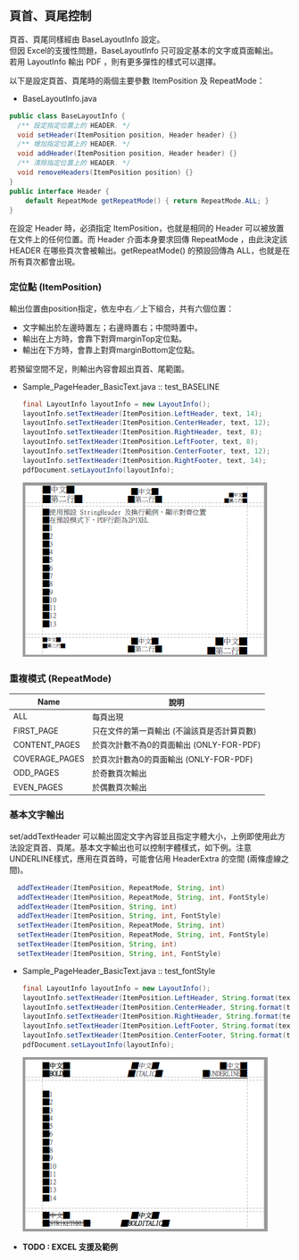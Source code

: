 ## 頁首、頁尾控制

頁首、頁尾同樣經由 BaseLayoutInfo 設定。  
但因 Excel的支援性問題，BaseLayoutInfo 只可設定基本的文字或頁面輸出。  
若用 LayoutInfo 輸出 PDF ，則有更多彈性的樣式可以選擇。

以下是設定頁首、頁尾時的兩個主要參數 ItemPosition 及 RepeatMode：

* BaseLayoutInfo.java

```java
public class BaseLayoutInfo {
  /** 設定指定位置上的 HEADER. */
  void setHeader(ItemPosition position, Header header) {}
  /** 增加指定位置上的 HEADER. */
  void addHeader(ItemPosition position, Header header) {}
  /** 清除指定位置上的 HEADER. */
  void removeHeaders(ItemPosition position) {}
}
public interface Header {
    default RepeatMode getRepeatMode() { return RepeatMode.ALL; }
}
```

在設定 Header 時，必須指定 ItemPosition，也就是相同的 Header 可以被放置在文件上的任何位置。而 Header 介面本身要求回傳 RepeatMode ，由此決定該 HEADER 在哪些頁次會被輸出。getRepeatMode\(\) 的預設回傳為 ALL，也就是在所有頁次都會出現。

### 定位點 \(ItemPosition\)

輸出位置由position指定，依左中右／上下組合，共有六個位置：

* 文字輸出於左邊時置左；右邊時置右；中間時置中。
* 輸出在上方時，會靠下對齊marginTop定位點。
* 輸出在下方時，會靠上對齊marginBottom定位點。

若預留空間不足，則輸出內容會超出頁首、尾範圍。

* Sample\_PageHeader\_BasicText.java :: test\_BASELINE

  ```java
  final LayoutInfo layoutInfo = new LayoutInfo();
  layoutInfo.setTextHeader(ItemPosition.LeftHeader, text, 14);
  layoutInfo.setTextHeader(ItemPosition.CenterHeader, text, 12);
  layoutInfo.setTextHeader(ItemPosition.RightHeader, text, 8);
  layoutInfo.setTextHeader(ItemPosition.LeftFooter, text, 8);
  layoutInfo.setTextHeader(ItemPosition.CenterFooter, text, 12);
  layoutInfo.setTextHeader(ItemPosition.RightFooter, text, 14);
  pdfDocument.setLayoutInfo(layoutInfo);
  ```

  ![](/assets/ch02/header_position.png)

### 重複模式 \(RepeatMode\)

| Name | 說明 |
| --- | --- |
| ALL | 每頁出現 |
| FIRST\_PAGE | 只在文件的第一頁輸出 \(不論該頁是否計算頁數\) |
| CONTENT\_PAGES | 於頁次計數不為0的頁面輸出 \(ONLY-FOR-PDF\) |
| COVERAGE\_PAGES | 於頁次計數為0的頁面輸出 \(ONLY-FOR-PDF\) |
| ODD\_PAGES | 於奇數頁次輸出 |
| EVEN\_PAGES | 於偶數頁次輸出 |

### 基本文字輸出

set/addTextHeader 可以輸出固定文字內容並且指定字體大小，上例即使用此方法設定頁首、頁尾。基本文字輸出也可以控制字體樣式，如下例。注意UNDERLINE樣式，應用在頁首時，可能會佔用 HeaderExtra 的空間 \(兩條虛線之間\)。

```java
  addTextHeader(ItemPosition, RepeatMode, String, int)
  addTextHeader(ItemPosition, RepeatMode, String, int, FontStyle)
  addTextHeader(ItemPosition, String, int)
  addTextHeader(ItemPosition, String, int, FontStyle)
  setTextHeader(ItemPosition, RepeatMode, String, int)
  setTextHeader(ItemPosition, RepeatMode, String, int, FontStyle)
  setTextHeader(ItemPosition, String, int)
  setTextHeader(ItemPosition, String, int, FontStyle)
```

* Sample\_PageHeader\_BasicText.java :: test\_fontStyle

  ```java
  final LayoutInfo layoutInfo = new LayoutInfo();
  layoutInfo.setTextHeader(ItemPosition.LeftHeader, String.format(text, "BOLD"), 12, FontStyle.BOLD);
  layoutInfo.setTextHeader(ItemPosition.CenterHeader, String.format(text, "ITALIC"), 12, FontStyle.ITALIC);
  layoutInfo.setTextHeader(ItemPosition.RightHeader, String.format(text, "UNDERLINE"), 12, FontStyle.UNDERLINE);
  layoutInfo.setTextHeader(ItemPosition.LeftFooter, String.format(text, "STRIKETHRU"), 12, FontStyle.STRIKETHRU);
  layoutInfo.setTextHeader(ItemPosition.CenterFooter, String.format(text, "BOLDITALIC"), 12, FontStyle.BOLDITALIC);
  pdfDocument.setLayoutInfo(layoutInfo);
  ```

  ![](/assets/ch02/header_text_fontStyle.png)

* **TODO : EXCEL 支援及範例**





